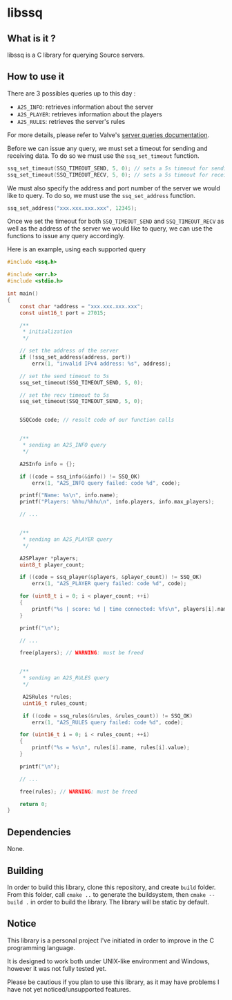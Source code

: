 # libssq

## What is it ?

libssq is a C library for querying Source servers.

## How to use it

There are 3 possibles queries up to this day :
- `A2S_INFO`: retrieves information about the server
- `A2S_PLAYER`: retrieves information about the players
- `A2S_RULES`: retrieves the server's rules

For more details, please refer to Valve's [server queries documentation](https://developer.valvesoftware.com/wiki/Server_queries).

Before we can issue any query, we must set a timeout for sending and receiving data. To do so we must use the `ssq_set_timeout` function.

```c
ssq_set_timeout(SSQ_TIMEOUT_SEND, 5, 0); // sets a 5s timeout for sending
ssq_set_timeout(SSQ_TIMEOUT_RECV, 5, 0); // sets a 5s timeout for receiving
```

We must also specify the address and port number of the server we would like to query.
To do so, we must use the `ssq_set_address` function.

```c
ssq_set_address("xxx.xxx.xxx.xxx", 12345);
```

Once we set the timeout for both `SSQ_TIMEOUT_SEND` and `SSQ_TIMEOUT_RECV` as well as the address of the server
we would like to query, we can use the functions to issue any query accordingly.

Here is an example, using each supported query

```c
#include <ssq.h>

#include <err.h>
#include <stdio.h>

int main()
{
    const char *address = "xxx.xxx.xxx.xxx";
    const uint16_t port = 27015;

    /**
     * initialization
     */

    // set the address of the server
    if (!ssq_set_address(address, port))
        errx(1, "invalid IPv4 address: %s", address);

    // set the send timeout to 5s
    ssq_set_timeout(SSQ_TIMEOUT_SEND, 5, 0);

    // set the recv timeout to 5s
    ssq_set_timeout(SSQ_TIMEOUT_SEND, 5, 0);


    SSQCode code; // result code of our function calls


    /**
     * sending an A2S_INFO query
     */

    A2SInfo info = {};

    if ((code = ssq_info(&info)) != SSQ_OK)
        errx(1, "A2S_INFO query failed: code %d", code);

    printf("Name: %s\n", info.name);
    printf("Players: %hhu/%hhu\n", info.players, info.max_players);

	// ...


    /**
     * sending an A2S_PLAYER query
     */

    A2SPlayer *players;
    uint8_t player_count;

    if ((code = ssq_player(&players, &player_count)) != SSQ_OK)
        errx(1, "A2S_PLAYER query failed: code %d", code);

    for (uint8_t i = 0; i < player_count; ++i)
    {
        printf("%s | score: %d | time connected: %fs\n", players[i].name, players[i].score, players[i].duration);
    }

    printf("\n");

	// ...

    free(players); // WARNING: must be freed


    /**
     * sending an A2S_RULES query
     */

     A2SRules *rules;
     uint16_t rules_count;

     if ((code = ssq_rules(&rules, &rules_count)) != SSQ_OK)
        errx(1, "A2S_RULES query failed: code %d", code);

    for (uint16_t i = 0; i < rules_count; ++i)
    {
        printf("%s = %s\n", rules[i].name, rules[i].value);
    }

    printf("\n");

	// ...

    free(rules); // WARNING: must be freed

    return 0;
}
```

## Dependencies

None.

## Building

In order to build this library, clone this repository, and create `build` folder.
From this folder, call `cmake ..` to generate the buildsystem, then `cmake --build .` in order to build the library.
The library will be static by default.


## Notice

This library is a personal project I've initiated in order to improve in the C programming language.

It is designed to work both under UNIX-like environment and Windows, however it was not fully tested yet.

Please be cautious if you plan to use this library, as it may have problems I have not yet noticed/unsupported features.
